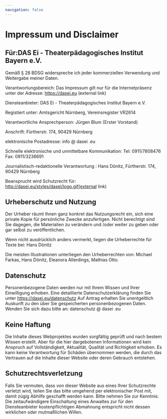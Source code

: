 ```yaml
---
navigation: false
---
```


<!-- PUBLISH-FROM-HERE -->
# Impressum und Disclaimer

## Für:DAS Ei - Theaterpädagogisches Institut Bayern e.V.

Gemäß § 28 BDSG widerspreche ich jeder kommerziellen Verwendung und Weitergabe meiner Daten.

Verantwortungsbereich: Das Impressum gilt nur für die Internetpräsenz unter der Adresse: https://dasei.eu (external link)

Diensteanbieter: DAS Ei - Theaterpädagogisches Institut Bayern e.V.

Registiert unter: Amtsgericht Nürnberg, Vereinsregister VR2614

Verantwortliche Ansprechperson: Jürgen Blum (Erster Vorstand)

Anschrift: Fürtherstr. 174, 90429 Nürnberg

elektronische Postadresse: info @ dasei .eu

Schnelle elektronische und unmittelbare Kommunikation: Tel: 0911/7808476 Fax: 0911/3236691

Journalistisch-redaktionelle Verantwortung : Hans Dönitz, Fürtherstr. 174, 90429 Nürnberg

Beansprucht wird Schutzrecht für: http://dasei.eu/styles/dasei/logo.gif(external link)


## Urheberschutz und Nutzung
Der Urheber räumt Ihnen ganz konkret das Nutzungsrecht ein, sich eine private Kopie für persönliche Zwecke anzufertigen. Nicht berechtigt sind Sie dagegen, die Materialien zu verändern und /oder weiter zu geben oder gar selbst zu veröffentlichen.

Wenn nicht ausdrücklich anders vermerkt, liegen die Urheberrechte für Texte bei: Hans Dönitz

Die meisten Illustrationen unterliegen den Urheberrechten von: Michael Farkas, Hans Dönitz, Eleanora Allerdings, Mathias Otto.

## Datenschutz 
Personenbezogene Daten werden nur mit Ihrem Wissen und Ihrer Einwilligung erhoben. Eine detaillierte Datenschutzerklärung finden Sie unter https://dasei.eu/datenschutz
Auf Antrag erhalten Sie unentgeltlich Auskunft zu den über Sie gespeicherten personenbezogenen Daten. Wenden Sie sich dazu bitte an: datenschutz @ dasei .eu

## Keine Haftung
Die Inhalte dieses Webprojektes wurden sorgfältig geprüft und nach bestem Wissen erstellt. Aber für die hier dargebotenen Informationen wird kein Anspruch auf Vollständigkeit, Aktualität, Qualität und Richtigkeit erhoben. Es kann keine Verantwortung für Schäden übernommen werden, die durch das Vertrauen auf die Inhalte dieser Website oder deren Gebrauch entstehen.

## Schutzrechtsverletzung
Falls Sie vermuten, dass von dieser Website aus eines Ihrer Schutzrechte verletzt wird, teilen Sie das bitte umgehend per elektronischer Post mit, damit zügig Abhilfe geschafft werden kann. Bitte nehmen Sie zur Kenntnis: Die zeitaufwändigere Einschaltung eines Anwaltes zur für den Diensteanbieter kostenpflichtigen Abmahnung entspricht nicht dessen wirklichen oder mutmaßlichen Willen.